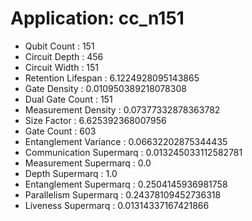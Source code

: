 # Application: cc_n151
- Qubit Count : 151
- Circuit Depth : 456
- Circuit Width : 151
- Retention Lifespan : 6.1224928095143865
- Gate Density : 0.010950389218078308
- Dual Gate Count : 151
- Measurement Density : 0.07377332878363782
- Size Factor : 6.625392368007956
- Gate Count : 603
- Entanglement Variance : 0.06632202875344435
- Communication Supermarq : 0.013245033112582781
- Measurement Supermarq : 0.0
- Depth Supermarq : 1.0
- Entanglement Supermarq : 0.2504145936981758
- Parallelism Supermarq : 0.24378109452736318
- Liveness Supermarq : 0.01314337167421866
